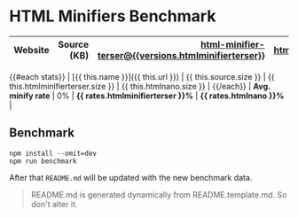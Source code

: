# HTML Minifiers Benchmark

[html-minifier-terser@{{versions.htmlminifierterser}}]: https://www.npmjs.com/package/html-minifier-terser
[htmlnano@{{versions.htmlnano}}]: https://www.npmjs.com/package/htmlnano

| Website | Source (KB) | [html-minifier-terser@{{versions.htmlminifierterser}}] | [htmlnano@{{versions.htmlnano}}] |
| ------- | ----------: | -----------------------------------------------------: | -------------------------------: |

{{#each stats}}
| [{{ this.name }}]({{ this.url }}) | {{ this.source.size }} | {{ this.htmlminifierterser.size }} | {{ this.htmlnano.size }} |
{{/each}}
| **Avg. minify rate** | 0% | **{{ rates.htmlminifierterser }}%** | **{{ rates.htmlnano }}%** |

## Benchmark

```
npm install --omit=dev
npm run benchmark
```

After that `README.md` will be updated with the new benchmark data.

> README.md is generated dynamically from README.template.md. So don't alter it.
